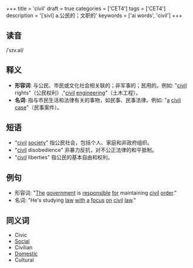 +++
title = 'civil'
draft = true
categories = ['CET4']
tags = ['CET4']
description = '[ˈsivl] a.公民的；文职的'
keywords = ['ai words', 'civil']
+++

## 读音
/ˈsɪv.əl/

## 释义
- **形容词**: 与公民、市民或文化社会相关联的；非军事的；民用的。例如: "[civil](/zh/post/civil/) rights"（公民权利）,"[civil](/zh/post/civil/) [engineering](/zh/post/engineering/)"（土木工程）。
- **名词**: 指与市民生活和法律有关的事物，如民事、民事法律。例如: "[a](/zh/post/a/) [civil](/zh/post/civil/) [case](/zh/post/case/)"（民事案件）。

## 短语
- "[civil](/zh/post/civil/) [society](/zh/post/society/)" 指公民社会，包括个人、家庭和非政府组织。
- "[civil](/zh/post/civil/) disobedience" 非暴力反抗，对不公正法律的和平抵制。
- "[civil](/zh/post/civil/) liberties" 指公民的基本自由和权利。

## 例句
- 形容词: "[The](/zh/post/the/) [government](/zh/post/government/) is [responsible](/zh/post/responsible/) [for](/zh/post/for/) maintaining [civil](/zh/post/civil/) [order](/zh/post/order/)."
- 名词: "He's studying [law](/zh/post/law/) [with](/zh/post/with/) [a](/zh/post/a/) [focus](/zh/post/focus/) [on](/zh/post/on/) [civil](/zh/post/civil/) [law](/zh/post/law/)."

## 同义词
- Civic
- [Social](/zh/post/social/)
- Civilian
- [Domestic](/zh/post/domestic/)
- Cultural
